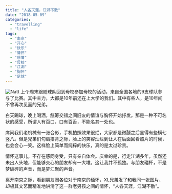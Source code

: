 ```yaml
---
title: "人各天涯，江湖不散"
date: "2018-05-09"
categories: 
  - "travelling"
  - "life"
tags: 
  - "南京"
  - "开心"
  - "快乐"
  - "情怀"
  - "感情"
  - "母校"
  - "江湖"
  - "胸怀"
  - "足球"
---
```


![Natt](images/WX20180509-105104.png) 上个周末跟随球队回到母校参加母校的活动，来自全国各地的9支球队参与了比赛。其中主力，大都是10年前还在上大学的我们。其中有些人，是10年间不曾再次见面的兄弟。

白天踢球，晚上喝酒，觥筹交错之间旧友的情谊与胸怀开始抒发。那是一种不可名状的感受，所谓人有百口，口有百舌，不能名其一处也。

席间我们老机械有一张合影，手机拍照效果很烂，大家都是微醺之后显得有些横七竖八。但是兄弟们勾肩搭背之际，脸上的笑容灿烂到让人在后面回看照片的时候，也会会心一笑。这样脸上简单而纯粹的快乐，真的是太过珍贵。

情怀这事儿，不存在感同身受，只有亲自体会。庆幸的是，行走江湖多年，虽然还未出人头地，但能够交心的朋友却有一大堆。这让我并不孤独。与朋友碰杯，不是梦破碎的声音，而是梦汇聚的声音。

离开南京之际，看到朋友圈各位对于南京的缅怀，XL兄弟发了和我同一张图片，却极其文艺而精准地讲清了这一群老男孩之间的情怀，“人各天涯，江湖不散”。
